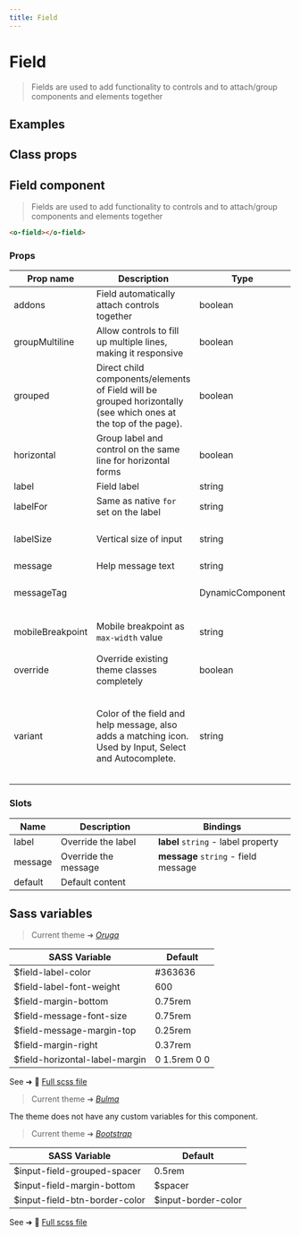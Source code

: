 ```yaml
---
title: Field
---
```


# Field

<div class="vp-doc">

> Fields are used to add functionality to controls and to attach/group components and elements together

</div>

<div class="vp-example">

## Examples

<example-field />

</div>
<div class="vp-example">

## Class props

<inspector-field-viewer />

</div>

<div class="vp-doc">

## Field component

> Fields are used to add functionality to controls and to attach/group components and elements together

```html
<o-field></o-field>
```

### Props

| Prop name        | Description                                                                                                         | Type             | Values                                                                          | Default                                                                                                                                                     |
| ---------------- | ------------------------------------------------------------------------------------------------------------------- | ---------------- | ------------------------------------------------------------------------------- | ----------------------------------------------------------------------------------------------------------------------------------------------------------- |
| addons           | Field automatically attach controls together                                                                        | boolean          | -                                                                               | <code style='white-space: nowrap; padding: 0;'>false</code>                                                                                                 |
| groupMultiline   | Allow controls to fill up multiple lines, making it responsive                                                      | boolean          | -                                                                               | <code style='white-space: nowrap; padding: 0;'>false</code>                                                                                                 |
| grouped          | Direct child components/elements of Field will be grouped horizontally<br/>(see which ones at the top of the page). | boolean          | -                                                                               | <code style='white-space: nowrap; padding: 0;'>false</code>                                                                                                 |
| horizontal       | Group label and control on the same line for horizontal forms                                                       | boolean          | -                                                                               | <code style='white-space: nowrap; padding: 0;'>false</code>                                                                                                 |
| label            | Field label                                                                                                         | string           | -                                                                               |                                                                                                                                                             |
| labelFor         | Same as native `for` set on the label                                                                               | string           | -                                                                               |                                                                                                                                                             |
| labelSize        | Vertical size of input                                                                                              | string           | `small`, `medium`, `large`                                                      | <div><small>From <b>config</b>:</small></div><code style='white-space: nowrap; padding: 0;'>field: {<br>&nbsp;&nbsp;labelsize: undefined<br>}</code>        |
| message          | Help message text                                                                                                   | string           | -                                                                               |                                                                                                                                                             |
| messageTag       |                                                                                                                     | DynamicComponent | -                                                                               | <div><small>From <b>config</b>:</small></div><code style='white-space: nowrap; padding: 0;'>field: {<br>&nbsp;&nbsp;messageTag: "p"<br>}</code>             |
| mobileBreakpoint | Mobile breakpoint as `max-width` value                                                                              | string           | -                                                                               | <div><small>From <b>config</b>:</small></div><code style='white-space: nowrap; padding: 0;'>field: {<br>&nbsp;&nbsp;mobileBreakpoint: undefined<br>}</code> |
| override         | Override existing theme classes completely                                                                          | boolean          | -                                                                               |                                                                                                                                                             |
| variant          | Color of the field and help message, also adds a matching icon.<br/>Used by Input, Select and Autocomplete.         | string           | `primary`, `info`, `success`, `warning`, `danger`, `and any other custom color` |                                                                                                                                                             |

### Slots

| Name    | Description          | Bindings                             |
| ------- | -------------------- | ------------------------------------ |
| label   | Override the label   | **label** `string` - label property  |
| message | Override the message | **message** `string` - field message |
| default | Default content      |                                      |

</div>

<div class="vp-doc">

## Sass variables

<div class="theme-oruga">

> Current theme ➜ _[Oruga](https://github.com/oruga-ui/theme-oruga)_

| SASS Variable                  | Default      |
| ------------------------------ | ------------ |
| $field-label-color             | #363636      |
| $field-label-font-weight       | 600          |
| $field-margin-bottom           | 0.75rem      |
| $field-message-font-size       | 0.75rem      |
| $field-message-margin-top      | 0.25rem      |
| $field-margin-right            | 0.37rem      |
| $field-horizontal-label-margin | 0 1.5rem 0 0 |

See ➜ 📄 [Full scss file](https://github.com/oruga-ui/theme-oruga/tree/main/src/assets/scss/components/_field.scss)

</div><div class="theme-bulma">

> Current theme ➜ _[Bulma](https://github.com/oruga-ui/theme-bulma)_

<p>The theme does not have any custom variables for this component.</p>
</div><div class="theme-bootstrap">

> Current theme ➜ _[Bootstrap](https://github.com/oruga-ui/theme-bootstrap)_

| SASS Variable                 | Default             |
| ----------------------------- | ------------------- |
| $input-field-grouped-spacer   | 0.5rem              |
| $input-field-margin-bottom    | $spacer             |
| $input-field-btn-border-color | $input-border-color |

See ➜ 📄 [Full scss file](https://github.com/oruga-ui/theme-bootstrap/tree/main/src/assets/scss/components/_field.scss)

</div>

</div>
